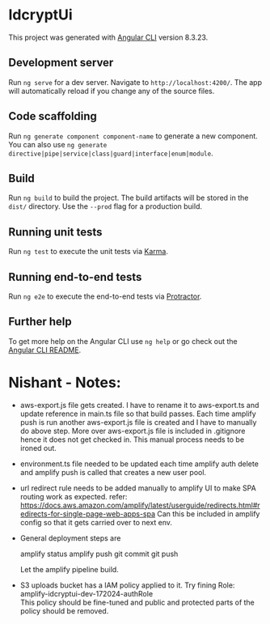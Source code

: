 # IdcryptUi

This project was generated with [Angular CLI](https://github.com/angular/angular-cli) version 8.3.23.

## Development server

Run `ng serve` for a dev server. Navigate to `http://localhost:4200/`. The app will automatically reload if you change any of the source files.

## Code scaffolding

Run `ng generate component component-name` to generate a new component. You can also use `ng generate directive|pipe|service|class|guard|interface|enum|module`.

## Build

Run `ng build` to build the project. The build artifacts will be stored in the `dist/` directory. Use the `--prod` flag for a production build.

## Running unit tests

Run `ng test` to execute the unit tests via [Karma](https://karma-runner.github.io).

## Running end-to-end tests

Run `ng e2e` to execute the end-to-end tests via [Protractor](http://www.protractortest.org/).

## Further help

To get more help on the Angular CLI use `ng help` or go check out the [Angular CLI README](https://github.com/angular/angular-cli/blob/master/README.md).


# Nishant - Notes:
- aws-export.js file gets created. I have to rename it to aws-export.ts and update reference in main.ts file so that build passes.
  Each time amplify push is run another aws-export.js file is created and I have to manually do above step.
  More over aws-export.js file is included in .gitignore hence it does not get checked in.
  This manual process needs to be ironed out.

- environment.ts file needed to be updated each time amplify auth delete and amplify push is called that creates a new user pool.

- url redirect rule needs to be added manually to amplify UI to make SPA routing work as expected.
  refer: https://docs.aws.amazon.com/amplify/latest/userguide/redirects.html#redirects-for-single-page-web-apps-spa
  Can this be included in amplify config so that it gets carried over to next env.
  
- General deployment steps are 

    amplify status
    amplify push
    git commit 
    git push
    
    Let the amplify pipeline build.

- S3 uploads bucket has a IAM policy applied to it.
  Try fining Role: amplify-idcryptui-dev-172024-authRole    
  This policy should be fine-tuned and public and protected parts of the policy should be removed. 
